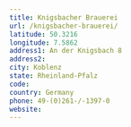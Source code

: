 ```yaml
---
title: Knigsbacher Brauerei
url: /knigsbacher-brauerei/
latitude: 50.3216
longitude: 7.5862
address1: An der Knigsbach 8
address2: 
city: Koblenz
state: Rheinland-Pfalz
code: 
country: Germany
phone: 49-(0)261-/-1397-0
website: 
---
```


